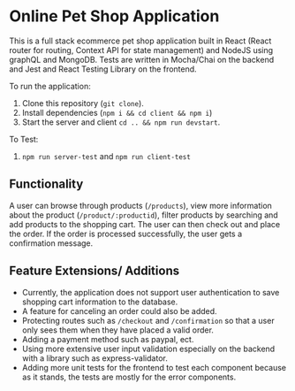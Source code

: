 # Online Pet Shop Application

This is a full stack ecommerce pet shop application built in React (React router for routing, Context API for state management) and NodeJS using graphQL and MongoDB. Tests are written in Mocha/Chai on the backend and Jest and React Testing Library on the frontend.

To run the application:

1. Clone this repository (`git clone`).
2. Install dependencies (`npm i && cd client && npm i`)
3. Start the server and client `cd .. && npm run devstart`.

To Test:

1. `npm run server-test` and `npm run client-test`

## Functionality

A user can browse through products (`/products`), view more information about the product (`/product/:productid`), filter products by searching and add products to the shopping cart. The user can then check out and place the order. If the order is processed successfully, the user gets a confirmation message.

## Feature Extensions/ Additions

- Currently, the application does not support user authentication to save shopping cart information to the database.
- A feature for canceling an order could also be added.
- Protecting routes such as `/checkout` and `/confirmation` so that a user only sees them when they have placed a valid order.
- Adding a payment method such as paypal, ect.
- Using more extensive user input validation especially on the backend with a library such as express-validator.
- Adding more unit tests for the frontend to test each component because as it stands, the tests are mostly for the error components.
